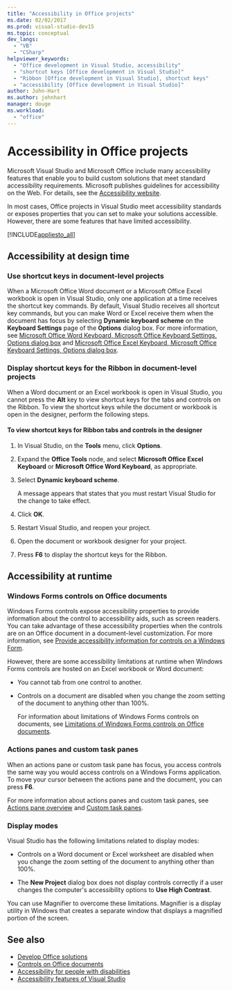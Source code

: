 ```yaml
---
title: "Accessibility in Office projects"
ms.date: 02/02/2017
ms.prod: visual-studio-dev15
ms.topic: conceptual
dev_langs:
  - "VB"
  - "CSharp"
helpviewer_keywords:
  - "Office development in Visual Studio, accessibility"
  - "shortcut keys [Office development in Visual Studio]"
  - "Ribbon [Office development in Visual Studio], shortcut keys"
  - "accessibility [Office development in Visual Studio]"
author: John-Hart
ms.author: johnhart
manager: douge
ms.workload:
  - "office"
---
```

# Accessibility in Office projects

Microsoft Visual Studio and Microsoft Office include many accessibility features that enable you to build custom solutions that meet standard accessibility requirements. Microsoft publishes guidelines for accessibility on the Web. For details, see the [Accessibility website](http://go.microsoft.com/fwlink/?LinkID=37113).

In most cases, Office projects in Visual Studio meet accessibility standards or exposes properties that you can set to make your solutions accessible. However, there are some features that have limited accessibility.

[!INCLUDE[appliesto_all](../vsto/includes/appliesto-all-md.md)]

## Accessibility at design time

### Use shortcut keys in document-level projects
 When a Microsoft Office Word document or a Microsoft Office Excel workbook is open in Visual Studio, only one application at a time receives the shortcut key commands. By default, Visual Studio receives all shortcut key commands, but you can make Word or Excel receive them when the document has focus by selecting **Dynamic keyboard scheme** on the **Keyboard Settings** page of the **Options** dialog box. For more information, see [Microsoft Office Word Keyboard, Microsoft Office Keyboard Settings, Options dialog box](../vsto/microsoft-office-word-keyboard-microsoft-office-keyboard-settings-options-dialog-box.md) and [Microsoft Office Excel Keyboard, Microsoft Office Keyboard Settings, Options dialog box](../vsto/microsoft-office-excel-keyboard-microsoft-office-keyboard-settings-options-dialog-box.md).

### Display shortcut keys for the Ribbon in document-level projects
 When a Word document or an Excel workbook is open in Visual Studio, you cannot press the **Alt** key to view shortcut keys for the tabs and controls on the Ribbon. To view the shortcut keys while the document or workbook is open in the designer, perform the following steps.

#### To view shortcut keys for Ribbon tabs and controls in the designer

1.  In Visual Studio, on the **Tools** menu, click **Options**.

2.  Expand the **Office Tools** node, and select **Microsoft Office Excel Keyboard** or **Microsoft Office Word Keyboard**, as appropriate.

3.  Select **Dynamic keyboard scheme**.

     A message appears that states that you must restart Visual Studio for the change to take effect.

4.  Click **OK**.

5.  Restart Visual Studio, and reopen your project.

6.  Open the document or workbook designer for your project.

7.  Press **F6** to display the shortcut keys for the Ribbon.

## Accessibility at runtime

### Windows Forms controls on Office documents
 Windows Forms controls expose accessibility properties to provide information about the control to accessibility aids, such as screen readers. You can take advantage of these accessibility properties when the controls are on an Office document in a document-level customization. For more information, see [Provide accessibility information for controls on a Windows Form](/dotnet/framework/winforms/controls/providing-accessibility-information-for-controls-on-a-windows-form).

 However, there are some accessibility limitations at runtime when Windows Forms controls are hosted on an Excel workbook or Word document:

- You cannot tab from one control to another.

- Controls on a document are disabled when you change the zoom setting of the document to anything other than 100%.

  For information about limitations of Windows Forms controls on documents, see [Limitations of Windows Forms controls on Office documents](../vsto/limitations-of-windows-forms-controls-on-office-documents.md).

### Actions panes and custom task panes
 When an actions pane or custom task pane has focus, you access controls the same way you would access controls on a Windows Forms application. To move your cursor between the actions pane and the document, you can press **F6**.

 For more information about actions panes and custom task panes, see [Actions pane overview](../vsto/actions-pane-overview.md) and [Custom task panes](../vsto/custom-task-panes.md).

### Display modes

Visual Studio has the following limitations related to display modes:

- Controls on a Word document or Excel worksheet are disabled when you change the zoom setting of the document to anything other than 100%.

- The **New Project** dialog box does not display controls correctly if a user changes the computer's accessibility options to **Use High Contrast**.

You can use Magnifier to overcome these limitations. Magnifier is a display utility in Windows that creates a separate window that displays a magnified portion of the screen.

## See also

- [Develop Office solutions](../vsto/developing-office-solutions.md)
- [Controls on Office documents](../vsto/controls-on-office-documents.md)
- [Accessibility for people with disabilities](../ide/reference/accessibility-for-people-with-disabilities.md)
- [Accessibility features of Visual Studio](../ide/reference/accessibility-features-of-visual-studio.md)